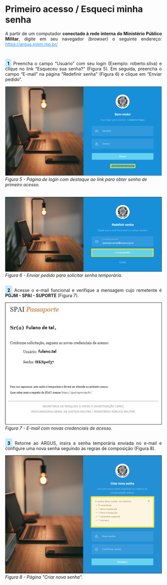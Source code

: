 # Primeiro acesso / Esqueci minha senha<br>

<p style="text-align: justify;">A partir de um computador <strong>conectado à rede interna do Ministério Público Militar</strong>, digite em seu navegador <em>(browser)</em> o seguinte endereço: <a style="color: #2094f3" href="https://pai.mpm.mp.br/">https://argus.mpm.mp.br/</a></p><br>

<p style="text-align: justify;"><span style="background-color: #c9ebff; border-radius: 5px; padding: 7px; color: #000000; font-weight: bold; ">1</span> Preencha o campo “Usuário” com seu login (Exemplo: roberto.silva) e clique no link “Esqueceu sua senha?” (Figura 5). Em seguida, preencha o campo “E-mail” na página “Redefinir senha” (Figura 6) e clique em “Enviar pedido”. </p>

![](img/Login.png)<br>
*Figura 5 - Página de login com destaque ao link para obter senha de primeiro acesso.* <br><br>

![](img/SenhaTemporaria.png)<br>
*Figura 6 - Enviar pedido para solicitar senha temporária*. <br><br>

<p style="text-align: justify;"><span style="background-color: #c9ebff; border-radius: 5px; padding: 7px; color: #000000; font-weight: bold; ">2</span> Acesse o e-mail funcional e verifique a mensagem cujo remetente é <strong>PGJM - SPAI - SUPORTE</strong> (Figura 7). </p>

![](img/NovasCredenciais.jpg)<br>
*Figura 7 - E-mail com novas credenciais de acesso*. <br><br>

<p style="text-align: justify;"><span style="background-color: #c9ebff; border-radius: 5px; padding: 7px; color: #000000; font-weight: bold; ">3</span> Retorne ao ARGUS, insira a senha temporária enviada no e-mail e configure uma nova senha seguindo as regras de composição (Figura 8). </p>

![](img/CriarNovaSenha.png)<br>
*Figura 8 - Página "Criar nova senha".* <br><br>





